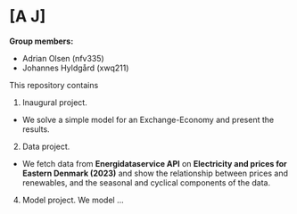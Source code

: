 # \[A J\]

**Group members:**
- Adrian Olsen (nfv335)
- Johannes Hyldgård (xwq211)

This repository contains  
1. Inaugural project.
- We solve a simple model for an Exchange-Economy and present the results.

2. Data project.
- We fetch data from **Energidataservice API** on **Electricity and prices for Eastern Denmark (2023)** and show the relationship between prices and renewables, and the seasonal and cyclical components of the data.
   
4. Model project. We model ...
